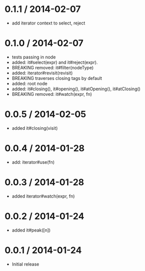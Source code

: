 
0.1.1 / 2014-02-07
==================

 * add iterator context to select, reject

0.1.0 / 2014-02-07
==================

 * tests passing in node
 * added: it#select(expr) and it#reject(expr).
 * BREAKING removed: it#filter(nodeType)
 * added: iterator#revisit(revisit)
 * BREAKING traverses closing tags by default
 * added: root node
 * added: it#closing(), it#opening(), it#atOpening(), it#atClosing()
 * BREAKING removed: it#watch(expr, fn)

0.0.5 / 2014-02-05
==================

 * added it#closing(visit)

0.0.4 / 2014-01-28
==================

 * add: iterator#use(fn)

0.0.3 / 2014-01-28
==================

 * added iterator#watch(expr, fn)

0.0.2 / 2014-01-24
==================

 * added it#peak([n])

0.0.1 / 2014-01-24
==================

 * Initial release
